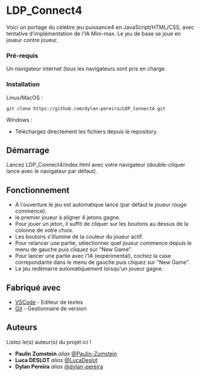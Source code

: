 # LDP_Connect4

Voici un portage du célèbre jeu puissance4 en JavaScript/HTML/CSS, avec tentative d'implémentation de l'IA Mini-max. Le jeu de base se joue en joueur contre joueur.

### Pré-requis

Un navigateur internet (tous les navigateurs sont pris en charge.

### Installation

Linux/MacOS : 

````
git clone https://github.com/dylan-pereira/LDP_Connect4.git
````

Windows : 

- Téléchargez directement les fichiers depuis le repository.

## Démarrage

Lancez LDP_Connect4/index.html avec votre navigateur (double-cliquer lance avec le navigateur par défaut).

## Fonctionnement

- A l'ouverture le jeu est automatique lancé (par défaut le joueur rouge commence).
- le premier joueur à aligner 4 jetons gagne.
- Pour jouer un jeton, il suffit de cliquer sur les boutons au dessus de la colonne de votre choix.
- Les boutons s'illumine de la couleur du joueur actif.
- Pour relancer une partie, sélectionner quel joueur commence depuis le menu de gauche puis cliquez sur "New Game".
- Pour lancer une partie avec l'IA (expérimental), cochez la case correpondante dans le menu de gauche puis cliquez sur "New Game".
- Le jeu redémarre automatiquement lorsqu'un joueur gagne.

## Fabriqué avec

* [VSCode](https://code.visualstudio.com/) - Editeur de textes
* [Git](https://git-scm.com/) - Gestionnaire de version

## Auteurs
Listez le(s) auteur(s) du projet ici !
* **Paulin Zumstein** _alias_ [@Paulin-Zumstein](https://github.com/Paulin-Zumstein)
* **Luca DESLOT** _alias_ [@LucaDeslot](https://github.com/LucaDeslot)
* **Dylan Pereira** _alias_ [@dylan-pereira](https://github.com/dylan-pereira)

